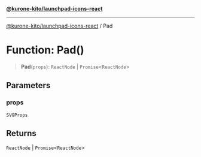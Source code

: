 [**@kurone-kito/launchpad-icons-react**](../README.md)

***

[@kurone-kito/launchpad-icons-react](../globals.md) / Pad

# Function: Pad()

> **Pad**(`props`): `ReactNode` \| `Promise`\<`ReactNode`\>

## Parameters

### props

`SVGProps`

## Returns

`ReactNode` \| `Promise`\<`ReactNode`\>
